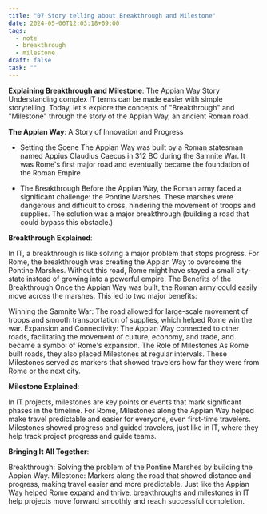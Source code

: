 ```yaml
---
title: "07 Story telling about Breakthrough and Milestone"
date: 2024-05-06T12:03:18+09:00
tags:
  - note
  - breakthrough
  - milestone
draft: false
task: ""
---
```


**Explaining Breakthrough and Milestone**: The Appian Way Story
Understanding complex IT terms can be made easier with simple storytelling. 
Today, let's explore the concepts of "Breakthrough" and "Milestone" through the story of the Appian Way, an ancient Roman road.

**The Appian Way**: A Story of Innovation and Progress
- Setting the Scene
The Appian Way was built by a Roman statesman named Appius Claudius Caecus in 312 BC during the Samnite War. 
It was Rome's first major road and eventually became the foundation of the Roman Empire.

- The Breakthrough
Before the Appian Way, the Roman army faced a significant challenge: the Pontine Marshes. 
These marshes were dangerous and difficult to cross, hindering the movement of troops and supplies. 
The solution was a major breakthrough (building a road that could bypass this obstacle.)

**Breakthrough Explained**:

In IT, a breakthrough is like solving a major problem that stops progress.
For Rome, the breakthrough was creating the Appian Way to overcome the Pontine Marshes.
Without this road, Rome might have stayed a small city-state instead of growing into a powerful empire.
The Benefits of the Breakthrough
Once the Appian Way was built, the Roman army could easily move across the marshes. This led to two major benefits:

Winning the Samnite War: The road allowed for large-scale movement of troops and smooth transportation of supplies, which helped Rome win the war.
Expansion and Connectivity: The Appian Way connected to other roads, facilitating the movement of culture, economy, and trade, and became a symbol of Rome's expansion.
The Role of Milestones
As Rome built roads, they also placed Milestones at regular intervals. These Milestones served as markers that showed travelers how far they were from Rome or the next city.

**Milestone Explained**:

In IT projects, milestones are key points or events that mark significant phases in the timeline.
For Rome, Milestones along the Appian Way helped make travel predictable and easier for everyone, even first-time travelers.
Milestones showed progress and guided travelers, just like in IT, where they help track project progress and guide teams.

**Bringing It All Together**:

Breakthrough: Solving the problem of the Pontine Marshes by building the Appian Way.
Milestone: Markers along the road that showed distance and progress, making travel easier and more predictable.
Just like the Appian Way helped Rome expand and thrive, breakthroughs and milestones in IT help projects move forward smoothly and reach successful completion.
